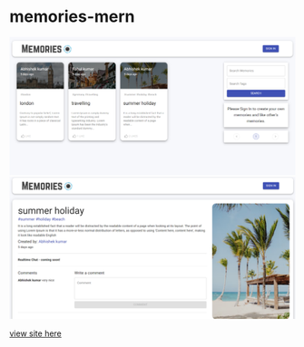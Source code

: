 # memories-mern

![image](https://github.com/Abhishek-k-git/Image/blob/main/Screenshot%20(95).png)
![image](https://github.com/Abhishek-k-git/Image/blob/main/Screenshot%20(96).png)

[view site here](https://62e7949aaf84d01467e53101--cosmic-otter-6237b6.netlify.app/posts)
